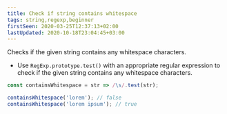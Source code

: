 ```yaml
---
title: Check if string contains whitespace
tags: string,regexp,beginner
firstSeen: 2020-03-25T12:37:13+02:00
lastUpdated: 2020-10-18T23:04:45+03:00
---
```


Checks if the given string contains any whitespace characters.

- Use `RegExp.prototype.test()` with an appropriate regular expression to check if the given string contains any whitespace characters.

```js
const containsWhitespace = str => /\s/.test(str);
```

```js
containsWhitespace('lorem'); // false
containsWhitespace('lorem ipsum'); // true
```
